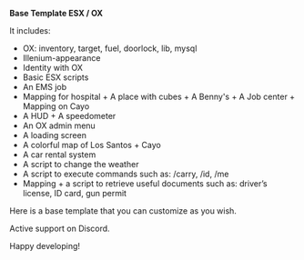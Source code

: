 **Base Template ESX / OX**

It includes:

- OX: inventory, target, fuel, doorlock, lib, mysql
- Illenium-appearance
- Identity with OX
- Basic ESX scripts
- An EMS job
- Mapping for hospital + A place with cubes + A Benny's + A Job center + Mapping on Cayo
- A HUD + A speedometer
- An OX admin menu
- A loading screen
- A colorful map of Los Santos + Cayo
- A car rental system
- A script to change the weather
- A script to execute commands such as: /carry, /id, /me
- Mapping + a script to retrieve useful documents such as: driver’s license, ID card, gun permit

Here is a base template that you can customize as you wish.

Active support on Discord.

Happy developing!

